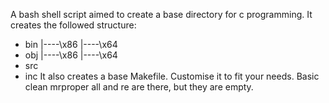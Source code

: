 A bash shell script aimed to create a base directory for c programming.
It creates the followed structure:
   - bin
   |----\x86
   |----\x64
   - obj
   |----\x86
   |----\x64
   - src
   - inc
It also creates a base Makefile.
Customise it to fit your needs.
Basic clean mrproper all and re are there, but they are empty.